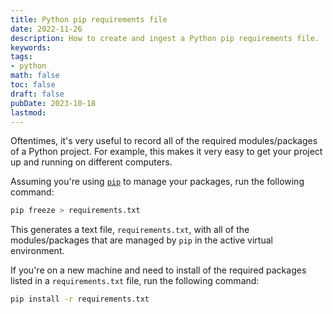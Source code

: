 ```yaml
---
title: Python pip requirements file
date: 2022-11-26
description: How to create and ingest a Python pip requirements file.
keywords:
tags:
- python
math: false
toc: false
draft: false
pubDate: 2023-10-18
lastmod:
---
```


Oftentimes, it's very useful to record all of the required modules/packages of a Python project. For example, this makes it very easy to get your project up and running on different computers. 

Assuming you're using [`pip`](https://pypi.org/project/pip/) to manage your packages, run the following command:

```bash
pip freeze > requirements.txt
```

This generates a text file, `requirements.txt`, with all of the modules/packages that are managed by `pip` in the active virtual environment.

If you're on a new machine and need to install of the required packages listed in a `requirements.txt` file, run the following command:

```bash
pip install -r requirements.txt
```
